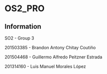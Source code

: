 # OS2_PRO

## Information

SO2 - Group 3

201503385 - Brandon Antony Chitay Coutiño

201504468 - Guillermo Alfredo Peitzner Estrada

201314160 - Luis Manuel Morales López